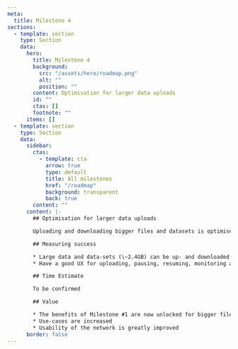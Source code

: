 ```yaml
---
meta:
  title: Milestone 4
sections:
  - template: section
    type: Section
    data:
      hero:
        title: Milestone 4
        background:
          src: "/assets/hero/roadmap.png"
          alt: ""
          position: ""
        content: Optimisation for larger data uploads
        id: ""
        ctas: []
        footnote: ""
      items: []
  - template: section
    type: Section
    data:
      sidebar:
        ctas:
          - template: cta
            arrow: true
            type: default
            title: All milestones
            href: "/roadmap"
            background: transparent
            back: true
        content: ""
      content: |-
        ## Optimisation for larger data uploads

        Uploading and downloading bigger files and datasets is optimised.

        ## Measuring success

        * Large data and data-sets (\~2.4GB) can be up- and downloaded reliably
        * Have a good UX for uploading, pausing, resuming, monitoring and postage stamp payment

        ## Time Estimate

        To be confirmed

        ## Value

        * The benefits of Milestone #1 are now unlocked for bigger files
        * Use-cases are increased
        * Usability of the network is greatly improved
      border: false
---
```


